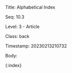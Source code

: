 Title:  Alphabetical Index

Seq:    10.3

Level:  3 - Article

Class:  back

Timestamp: 20230213210732

Body:

{:index}


